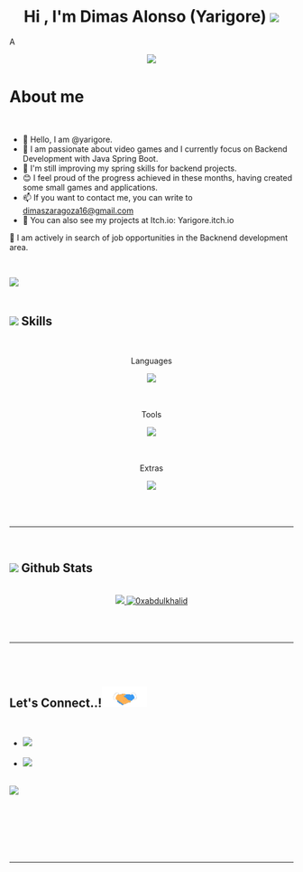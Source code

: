 
<h1 align="center"><b>Hi , I'm Dimas Alonso (Yarigore) </b><img src="https://media.giphy.com/media/hvRJCLFzcasrR4ia7z/giphy.gif" width="35"></h1>
<!--  -->A
<p align="center">
  <a href="https://github.com/DenverCoder1/readme-typing-svg"><img src="https://readme-typing-svg.herokuapp.com?font=Time+New+Roman&color=cyan&size=25&center=true&vCenter=true&width=600&height=100&lines=Backend+Developer;Active+Learner/Researcher;Love+to+learn+new+stuffs..<3"></a>
</p>

<h1>
  About me
</h1>

<br>

- 👋 Hello, I am @yarigore.
- 👀 I am passionate about video games and I currently focus on Backend Development with Java Spring Boot.
- 🌱 I'm still improving my spring skills for backend projects.
- 😊 I feel proud of the progress achieved in these months, having created some small games and applications.
- 📫 If you want to contact me, you can write to dimaszaragoza16@gmail.com
- 🏁 You can also see my projects at Itch.io: Yarigore.itch.io

🚀 I am actively in search of job opportunities in the Backnend development area.

<br>

<img src="https://user-images.githubusercontent.com/73097560/115834477-dbab4500-a447-11eb-908a-139a6edaec5c.gif"><br><br>

## <img src="https://media2.giphy.com/media/QssGEmpkyEOhBCb7e1/giphy.gif?cid=ecf05e47a0n3gi1bfqntqmob8g9aid1oyj2wr3ds3mg700bl&rid=giphy.gif" width ="25"><b> Skills</b>
<br>

<p align="center">
  Languages
</p>

<p align="center">
  <a href="https://skillicons.dev">
    <img src="https://skillicons.dev/icons?i=java,spring,mysql&theme=light" />
  </a>
</p>

<br>   

<p align="center">
  Tools
</p>

<p align="center">
  <a href="https://skillicons.dev">
    <img src="https://skillicons.dev/icons?i=git,github,docker,idea,androidstudio,obsidian,postman&theme=light" />
  </a>
</p>

<br>

<p align="center">
  Extras
</p>

<p align="center">
  <a href="https://skillicons.dev">
    <img src="https://skillicons.dev/icons?i=powershell,discord&theme=light" />
  </a>
</p>
  


</p>

<br>
<br>

-----

<br>


## <img src="https://media.giphy.com/media/iY8CRBdQXODJSCERIr/giphy.gif" width="35"><b> Github Stats </b>
<br>

<div align="center">

<a href="https://github.com/0xabdulkhalid/">
  <img src="https://github-readme-stats.vercel.app/api?username=Yarigore&include_all_commits=true&count_private=true&show_icons=true&line_height=20&title_color=7A7ADB&icon_color=2234AE&text_color=D3D3D3&bg_color=0,000000,130F40" width="450"/>
  <img src="https://github-readme-stats.vercel.app/api/top-langs?username=Yarigore&show_icons=true&locale=en&layout=compact&line_height=20&title_color=7A7ADB&icon_color=2234AE&text_color=D3D3D3&bg_color=0,000000,130F40" width="375"  alt="0xabdulkhalid"/>

</a>
</div>

<br>
<br>
<br>

-----

<br>
<br>

## <b> Let's Connect..!</b><img src="https://github.com/0xAbdulKhalid/0xAbdulKhalid/raw/main/assets/mdImages/handshake.gif" width ="80">
<br>
<div align='left'>

<ul>

<li>
<a href="https://www.linkedin.com/in/dimas-alonso-zaragoza-831833225/" target="_blank">
<img src="https://img.shields.io/badge/LinkedIn-0077B5?style=for-the-badge&logo=linkedin&logoColor=white"/>
</a>
</li>

<br>

<li>
<a href="mailto:dimaszaragoza16@gmail.com" target="_blank">
<img src="https://img.shields.io/badge/Gmail-D14836?style=for-the-badge&logo=gmail&logoColor=white" />
</a>
</li>
	
</ul>
</div>

<br>
<img src="https://user-images.githubusercontent.com/73097560/115834477-dbab4500-a447-11eb-908a-139a6edaec5c.gif">
<br>
<br>
<br>

<br>
<br>
<br>
<br>

---

<br>


